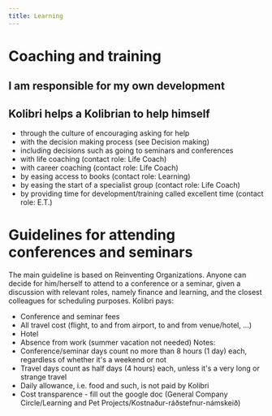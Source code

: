 ```yaml
---
title: Learning
---
```


# Coaching and training
## I am responsible for my own development
## Kolibri helps a Kolibrian to help himself
* through the culture of encouraging asking for help
* with the decision making process (see Decision making)
* including decisions such as going to seminars and conferences
* with life coaching (contact role: Life Coach)
* with career coaching (contact role: Life Coach)
* by easing access to books (contact role: Learning)
* by easing the start of a specialist group (contact role: Life Coach)
* by providing time for development/training called excellent time (contact role: E.T.)


# Guidelines for attending conferences and seminars
The main guideline is based on Reinventing Organizations. 
Anyone can decide for him/herself to attend to a conference or a seminar, given a discussion with relevant roles, namely finance and learning, and the closest colleagues for scheduling purposes. 
Kolibri pays: 
* Conference and seminar fees 
* All travel cost (flight, to and from airport, to and from venue/hotel, ...) 
* Hotel 
* Absence from work (summer vacation not needed) 
Notes: 
* Conference/seminar days count no more than 8 hours (1 day) each, regardless of whether it's a weekend or not 
* Travel days count as half days (4 hours) each, unless it's a very long or strange travel 
* Daily allowance, i.e. food and such, is not paid by Kolibri 
* Cost transparence - fill out the google doc (General Company Circle/Learning and Pet Projects/Kostnaður-ráðstefnur-námskeið)
